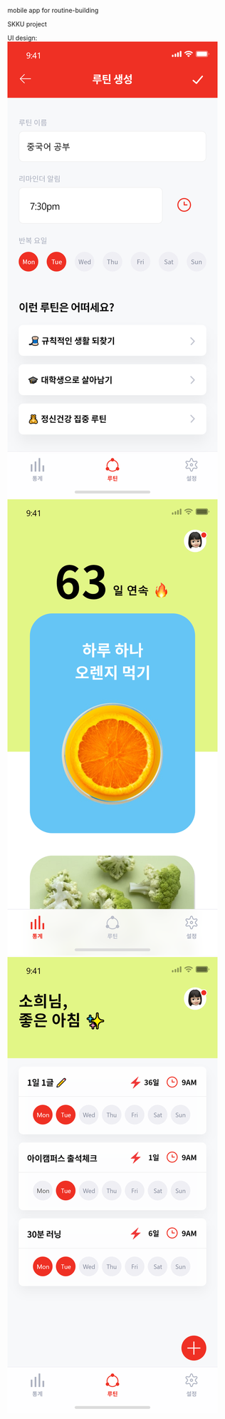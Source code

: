 mobile app for routine-building

SKKU project

UI design:
![](screenshots/Screenshot1.png) ![](screenshots/Screenshot2.png) ![](screenshots/Screenshot3.png)


